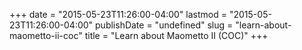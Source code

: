 +++
date = "2015-05-23T11:26:00-04:00"
lastmod = "2015-05-23T11:26:00-04:00"
publishDate = "undefined"
slug = "learn-about-maometto-ii-coc"
title = "Learn about Maometto II (COC)"
+++


